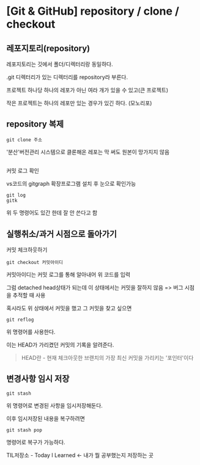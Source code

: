 # [Git & GitHub] repository  / clone /  checkout

## 레포지토리(repository)

레포지토리는 깃에서 폴더/디렉터리랑 동일하다.

.git 디렉터리가 있는 디렉터리를 repository라 부른다.

프로젝트 하나당 하나의 레포가 아닌 여라 개가 있을 수 있고(큰 프로젝트)

작은 프로젝트는 하나의 레포만 있는 경우가 있긴 하다. (모노리포)

## repository 복제

```
git clone 주소
```

'분산'버전관리 시스템으로 클론해온 레포는 막 써도 원본이 망가지지 않음

##   
커밋 로그 확인

vs코드의 gitgraph 확장프로그램 설치 후 눈으로 확인가능

```
git log
gitk
```

위 두 명령어도 있간 한데 잘 안 쓴다고 함

## 실행취소/과거 시점으로 돌아가기

커밋 체크하웃하기

```
git checkout 커밋아이디
```

커밋아이디는 커밋 로그를 통해 알아내어 위 코드를 입력

그럼 detached head상태가 되는데 이 상태에서는 커밋을 잘하지 않음 => 버그 시점을 추적할 때 사용

혹시라도 위 상태에서 커밋을 했고 그 커밋을 찾고 싶으면

```
git reflog
```

위 명령어를 사용한다. 

이는 HEAD가 가리켰던 커밋의 기록을 알려준다.

> HEAD란 - 현재 체크아웃한 브랜치의 가장 최신 커밋을 가리키는 '포인터'이다

## 변경사항 임시 저장

```
git stash
```

위 명령어로 변경된 사항을 임시저장해둔다.

이후 임시저장된 내용을 복구하려면

```
git stash pop
```

명령어로 복구가 가능하다.  
  

TIL저장소 - Today I Learned <- 내가 뭘 공부했는지 저장하는 곳